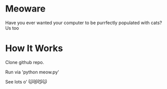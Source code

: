 # Meoware
Have you ever wanted your computer to be purrfectly populated with cats? Us too 

# How It Works
Clone github repo. 

Run via 'python meow.py' 

See lots o' 🐱😻😼🐱
